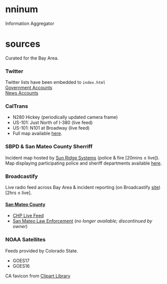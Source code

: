 # nninum
Information Aggregator

# sources
Curated for the Bay Area.

### Twitter
Twitter lists have been embedded to `index.html`  
[Government Accounts](https://twitter.com/i/lists/1337611331311046664)   
[News Accounts](https://twitter.com/i/lists/1337614978426146817)

### CalTrans

* N280 Hickey (periodically updated camera frame)
* US-101: Just North of I-380 (live feed)
* US-101: N101 at Broadway (live feed)    
* Full map available [here](http://www.dot.ca.gov/video/).

### SBPD & San Mateo County Sherriff
Incident map hosted by [Sun Ridge Systems](https://sunridgesystems.com/) (police & fire [20mins ≤ live]).  
Map displaying participating police and sheriff departments available [here](https://crimegraphics.com/).

### Broadcastify
Live radio feed across Bay Area & incident reporting (on Broadcastify [site](https://www.broadcastify.com/listen/ctid/223)) [2hrs ≤ live].

#### [San Mateo County](https://www.broadcastify.com/listen/ctid/223)

* [CHP Live Feed](https://www.broadcastify.com/listen/feed/2765)  
* [San Mateo Law Enforcement](https://www.broadcastify.com/listen/feed/753) (_no longer available; discontinued by owner_)

### NOAA Satellites
Feeds provided by Colorado State.
* GOES17
* GOES16  
  
CA favicon from [Clipart Library](http://clipart-library.com/clip-art/state-of-california-silhouette-2.htm)
